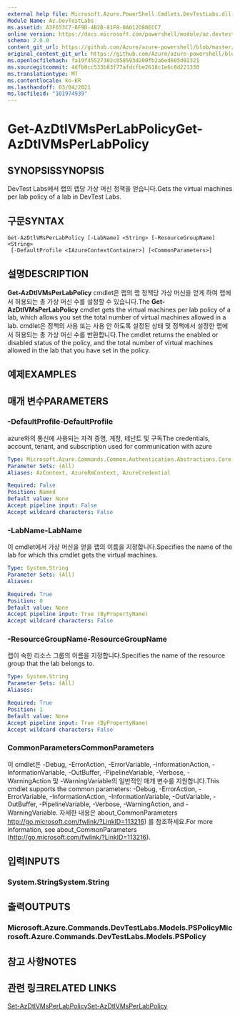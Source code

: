```yaml
---
external help file: Microsoft.Azure.PowerShell.Cmdlets.DevTestLabs.dll-Help.xml
Module Name: Az.DevTestLabs
ms.assetid: A3F653C7-6F9D-4B2B-81F8-0A012D80ECC7
online version: https://docs.microsoft.com/powershell/module/az.devtestlabs/get-azdtlvmsperlabpolicy
schema: 2.0.0
content_git_url: https://github.com/Azure/azure-powershell/blob/master/src/DevTestLabs/DevTestLabs/help/Get-AzDtlVMsPerLabPolicy.md
original_content_git_url: https://github.com/Azure/azure-powershell/blob/master/src/DevTestLabs/DevTestLabs/help/Get-AzDtlVMsPerLabPolicy.md
ms.openlocfilehash: fa19f45527302c858593d200fb2a6ed605d02321
ms.sourcegitcommit: 4dfb0cc533b83f77afdcfbe2618c1e6c8d221330
ms.translationtype: MT
ms.contentlocale: ko-KR
ms.lasthandoff: 03/04/2021
ms.locfileid: "101974939"
---
```

# <span data-ttu-id="797fa-101">Get-AzDtlVMsPerLabPolicy</span><span class="sxs-lookup"><span data-stu-id="797fa-101">Get-AzDtlVMsPerLabPolicy</span></span>

## <span data-ttu-id="797fa-102">SYNOPSIS</span><span class="sxs-lookup"><span data-stu-id="797fa-102">SYNOPSIS</span></span>
<span data-ttu-id="797fa-103">DevTest Labs에서 랩의 랩당 가상 머신 정책을 얻습니다.</span><span class="sxs-lookup"><span data-stu-id="797fa-103">Gets the virtual machines per lab policy of a lab in DevTest Labs.</span></span>

## <span data-ttu-id="797fa-104">구문</span><span class="sxs-lookup"><span data-stu-id="797fa-104">SYNTAX</span></span>

```
Get-AzDtlVMsPerLabPolicy [-LabName] <String> [-ResourceGroupName] <String>
 [-DefaultProfile <IAzureContextContainer>] [<CommonParameters>]
```

## <span data-ttu-id="797fa-105">설명</span><span class="sxs-lookup"><span data-stu-id="797fa-105">DESCRIPTION</span></span>
<span data-ttu-id="797fa-106">**Get-AzDtlVMsPerLabPolicy** cmdlet은 랩의 랩 정책당 가상 머신을 얻게 하여 랩에서 허용되는 총 가상 머신 수를 설정할 수 있습니다.</span><span class="sxs-lookup"><span data-stu-id="797fa-106">The **Get-AzDtlVMsPerLabPolicy** cmdlet gets the virtual machines per lab policy of a lab, which allows you set the total number of virtual machines allowed in a lab.</span></span>
<span data-ttu-id="797fa-107">cmdlet은 정책의 사용 또는 사용 안 하도록 설정된 상태 및 정책에서 설정한 랩에서 허용되는 총 가상 머신 수를 반환합니다.</span><span class="sxs-lookup"><span data-stu-id="797fa-107">The cmdlet returns the enabled or disabled status of the policy, and the total number of virtual machines allowed in the lab that you have set in the policy.</span></span>

## <span data-ttu-id="797fa-108">예제</span><span class="sxs-lookup"><span data-stu-id="797fa-108">EXAMPLES</span></span>

## <span data-ttu-id="797fa-109">매개 변수</span><span class="sxs-lookup"><span data-stu-id="797fa-109">PARAMETERS</span></span>

### <span data-ttu-id="797fa-110">-DefaultProfile</span><span class="sxs-lookup"><span data-stu-id="797fa-110">-DefaultProfile</span></span>
<span data-ttu-id="797fa-111">azure와의 통신에 사용되는 자격 증명, 계정, 테넌트 및 구독</span><span class="sxs-lookup"><span data-stu-id="797fa-111">The credentials, account, tenant, and subscription used for communication with azure</span></span>

```yaml
Type: Microsoft.Azure.Commands.Common.Authentication.Abstractions.Core.IAzureContextContainer
Parameter Sets: (All)
Aliases: AzContext, AzureRmContext, AzureCredential

Required: False
Position: Named
Default value: None
Accept pipeline input: False
Accept wildcard characters: False
```

### <span data-ttu-id="797fa-112">-LabName</span><span class="sxs-lookup"><span data-stu-id="797fa-112">-LabName</span></span>
<span data-ttu-id="797fa-113">이 cmdlet에서 가상 머신을 얻을 랩의 이름을 지정합니다.</span><span class="sxs-lookup"><span data-stu-id="797fa-113">Specifies the name of the lab for which this cmdlet gets the virtual machines.</span></span>

```yaml
Type: System.String
Parameter Sets: (All)
Aliases:

Required: True
Position: 0
Default value: None
Accept pipeline input: True (ByPropertyName)
Accept wildcard characters: False
```

### <span data-ttu-id="797fa-114">-ResourceGroupName</span><span class="sxs-lookup"><span data-stu-id="797fa-114">-ResourceGroupName</span></span>
<span data-ttu-id="797fa-115">랩이 속한 리소스 그룹의 이름을 지정합니다.</span><span class="sxs-lookup"><span data-stu-id="797fa-115">Specifies the name of the resource group that the lab belongs to.</span></span>

```yaml
Type: System.String
Parameter Sets: (All)
Aliases:

Required: True
Position: 1
Default value: None
Accept pipeline input: True (ByPropertyName)
Accept wildcard characters: False
```

### <span data-ttu-id="797fa-116">CommonParameters</span><span class="sxs-lookup"><span data-stu-id="797fa-116">CommonParameters</span></span>
<span data-ttu-id="797fa-117">이 cmdlet은 -Debug, -ErrorAction, -ErrorVariable, -InformationAction, -InformationVariable, -OutBuffer, -PipelineVariable, -Verbose, -WarningAction 및 -WarningVariable의 일반적인 매개 변수를 지원합니다.</span><span class="sxs-lookup"><span data-stu-id="797fa-117">This cmdlet supports the common parameters: -Debug, -ErrorAction, -ErrorVariable, -InformationAction, -InformationVariable, -OutVariable, -OutBuffer, -PipelineVariable, -Verbose, -WarningAction, and -WarningVariable.</span></span> <span data-ttu-id="797fa-118">자세한 내용은 about_CommonParameters http://go.microsoft.com/fwlink/?LinkID=113216) 를 참조하세요.</span><span class="sxs-lookup"><span data-stu-id="797fa-118">For more information, see about_CommonParameters (http://go.microsoft.com/fwlink/?LinkID=113216).</span></span>

## <span data-ttu-id="797fa-119">입력</span><span class="sxs-lookup"><span data-stu-id="797fa-119">INPUTS</span></span>

### <span data-ttu-id="797fa-120">System.String</span><span class="sxs-lookup"><span data-stu-id="797fa-120">System.String</span></span>

## <span data-ttu-id="797fa-121">출력</span><span class="sxs-lookup"><span data-stu-id="797fa-121">OUTPUTS</span></span>

### <span data-ttu-id="797fa-122">Microsoft.Azure.Commands.DevTestLabs.Models.PSPolicy</span><span class="sxs-lookup"><span data-stu-id="797fa-122">Microsoft.Azure.Commands.DevTestLabs.Models.PSPolicy</span></span>

## <span data-ttu-id="797fa-123">참고 사항</span><span class="sxs-lookup"><span data-stu-id="797fa-123">NOTES</span></span>

## <span data-ttu-id="797fa-124">관련 링크</span><span class="sxs-lookup"><span data-stu-id="797fa-124">RELATED LINKS</span></span>

[<span data-ttu-id="797fa-125">Set-AzDtlVMsPerLabPolicy</span><span class="sxs-lookup"><span data-stu-id="797fa-125">Set-AzDtlVMsPerLabPolicy</span></span>](./Set-AzDtlVMsPerLabPolicy.md)


